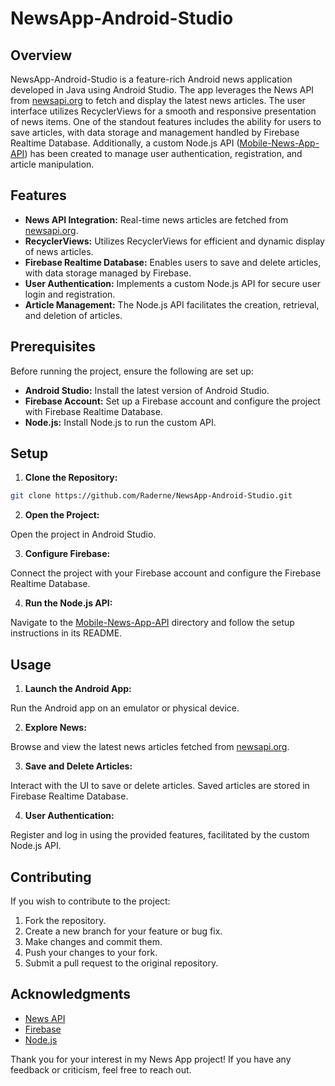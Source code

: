 # NewsApp-Android-Studio

## Overview

NewsApp-Android-Studio is a feature-rich Android news application developed in Java using Android Studio. The app leverages the News API from [newsapi.org](https://newsapi.org/) to fetch and display the latest news articles. The user interface utilizes RecyclerViews for a smooth and responsive presentation of news items. One of the standout features includes the ability for users to save articles, with data storage and management handled by Firebase Realtime Database. Additionally, a custom Node.js API ([Mobile-News-App-API](https://github.com/Raderne/Mobile-News-App-API)) has been created to manage user authentication, registration, and article manipulation.

## Features

- **News API Integration:** Real-time news articles are fetched from [newsapi.org](https://newsapi.org/).
- **RecyclerViews:** Utilizes RecyclerViews for efficient and dynamic display of news articles.
- **Firebase Realtime Database:** Enables users to save and delete articles, with data storage managed by Firebase.
- **User Authentication:** Implements a custom Node.js API for secure user login and registration.
- **Article Management:** The Node.js API facilitates the creation, retrieval, and deletion of articles.

## Prerequisites

Before running the project, ensure the following are set up:

- **Android Studio:** Install the latest version of Android Studio.
- **Firebase Account:** Set up a Firebase account and configure the project with Firebase Realtime Database.
- **Node.js:** Install Node.js to run the custom API.

## Setup

1. **Clone the Repository:**

```bash
git clone https://github.com/Raderne/NewsApp-Android-Studio.git
```

2. **Open the Project:**

Open the project in Android Studio.

3. **Configure Firebase:**

Connect the project with your Firebase account and configure the Firebase Realtime Database.

4. **Run the Node.js API:**

Navigate to the [Mobile-News-App-API](https://github.com/Raderne/Mobile-News-App-API) directory and follow the setup instructions in its README.

## Usage

1. **Launch the Android App:**

Run the Android app on an emulator or physical device.

2. **Explore News:**

Browse and view the latest news articles fetched from [newsapi.org](https://newsapi.org/).

3. **Save and Delete Articles:**

Interact with the UI to save or delete articles. Saved articles are stored in Firebase Realtime Database.

4. **User Authentication:**

Register and log in using the provided features, facilitated by the custom Node.js API.

## Contributing

If you wish to contribute to the project:

1. Fork the repository.
2. Create a new branch for your feature or bug fix.
3. Make changes and commit them.
4. Push your changes to your fork.
5. Submit a pull request to the original repository.

## Acknowledgments

- [News API](https://newsapi.org/)
- [Firebase](https://firebase.google.com/)
- [Node.js](https://nodejs.org/)

Thank you for your interest in my News App project! If you have any feedback or 
criticism, feel free to reach out.

